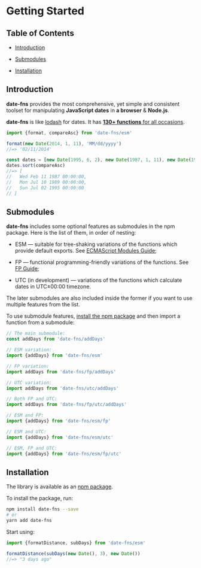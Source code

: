 # Getting Started

## Table of Contents

- [Introduction](#introduction)

- [Submodules](#submodules)

- [Installation](#installation)

## Introduction

**date-fns** provides the most comprehensive, yet simple and consistent toolset
for manipulating **JavaScript dates** in **a browser** & **Node.js**.

**date-fns** is like [lodash](https://lodash.com) for dates. It has
[**130+ functions** for all occasions](https://date-fns.org/docs/).

```js
import {format, compareAsc} from 'date-fns/esm'

format(new Date(2014, 1, 11), 'MM/dd/yyyy')
//=> '02/11/2014'

const dates = [new Date(1995, 6, 2), new Date(1987, 1, 11), new Date(1989, 6, 10)]
dates.sort(compareAsc)
//=> [
//   Wed Feb 11 1987 00:00:00,
//   Mon Jul 10 1989 00:00:00,
//   Sun Jul 02 1995 00:00:00
// ]
```

## Submodules

**date-fns** includes some optional features as submodules in the npm package.
Here is the list of them, in order of nesting:

- ESM — suitable for tree-shaking variations of the functions which provide default exports.
  See [ECMAScript Modules Guide](https://date-fns.org/docs/ECMAScript-Modules);

- FP — functional programming-friendly variations of the functions. See [FP Guide](https://date-fns.org/docs/FP-Guide);

- UTC (in development) — variations of the functions which calculate dates in UTC±00:00 timezone.

The later submodules are also included inside the former if you want to use multiple features from the list.

To use submodule features, [install the npm package](#npm) and then import a function from a submodule:

```js
// The main submodule:
const addDays from 'date-fns/addDays'

// ESM variation:
import {addDays} from 'date-fns/esm'

// FP variation:
import addDays from 'date-fns/fp/addDays'

// UTC variation:
import addDays from 'date-fns/utc/addDays'

// Both FP and UTC:
import addDays from 'date-fns/fp/utc/addDays'

// ESM and FP:
import {addDays} from 'date-fns/esm/fp'

// ESM and UTC:
import {addDays} from 'date-fns/esm/utc'

// ESM, FP and UTC:
import {addDays} from 'date-fns/esm/fp/utc'
```

## Installation

The library is available as an [npm package](https://www.npmjs.com/package/date-fns).

To install the package, run:

```bash
npm install date-fns --save
# or
yarn add date-fns
```

Start using:

```js
import {formatDistance, subDays} from 'date-fns/esm'

formatDistance(subDays(new Date(), 3), new Date())
//=> "3 days ago"
```
